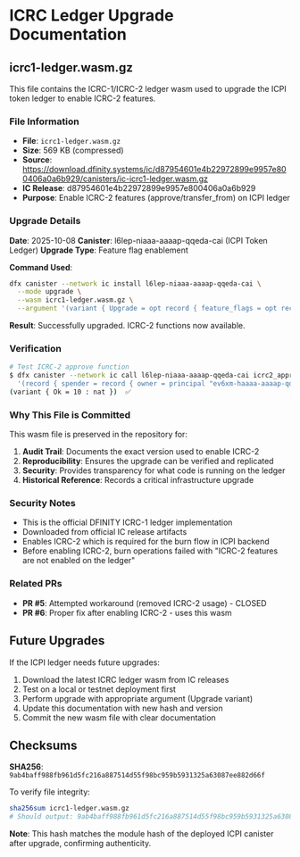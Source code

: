 # ICRC Ledger Upgrade Documentation

## icrc1-ledger.wasm.gz

This file contains the ICRC-1/ICRC-2 ledger wasm used to upgrade the ICPI token ledger to enable ICRC-2 features.

### File Information

- **File**: `icrc1-ledger.wasm.gz`
- **Size**: 569 KB (compressed)
- **Source**: https://download.dfinity.systems/ic/d87954601e4b22972899e9957e800406a0a6b929/canisters/ic-icrc1-ledger.wasm.gz
- **IC Release**: d87954601e4b22972899e9957e800406a0a6b929
- **Purpose**: Enable ICRC-2 features (approve/transfer_from) on ICPI ledger

### Upgrade Details

**Date**: 2025-10-08
**Canister**: l6lep-niaaa-aaaap-qqeda-cai (ICPI Token Ledger)
**Upgrade Type**: Feature flag enablement

**Command Used**:
```bash
dfx canister --network ic install l6lep-niaaa-aaaap-qqeda-cai \
  --mode upgrade \
  --wasm icrc1-ledger.wasm.gz \
  --argument '(variant { Upgrade = opt record { feature_flags = opt record { icrc2 = true } } })'
```

**Result**: Successfully upgraded. ICRC-2 functions now available.

### Verification

```bash
# Test ICRC-2 approve function
$ dfx canister --network ic call l6lep-niaaa-aaaap-qqeda-cai icrc2_approve \
  '(record { spender = record { owner = principal "ev6xm-haaaa-aaaap-qqcza-cai" }; amount = 100000000 })'
(variant { Ok = 10 : nat })  ✅
```

### Why This File is Committed

This wasm file is preserved in the repository for:
1. **Audit Trail**: Documents the exact version used to enable ICRC-2
2. **Reproducibility**: Ensures the upgrade can be verified and replicated
3. **Security**: Provides transparency for what code is running on the ledger
4. **Historical Reference**: Records a critical infrastructure upgrade

### Security Notes

- This is the official DFINITY ICRC-1 ledger implementation
- Downloaded from official IC release artifacts
- Enables ICRC-2 which is required for the burn flow in ICPI backend
- Before enabling ICRC-2, burn operations failed with "ICRC-2 features are not enabled on the ledger"

### Related PRs

- **PR #5**: Attempted workaround (removed ICRC-2 usage) - CLOSED
- **PR #6**: Proper fix after enabling ICRC-2 - uses this wasm

## Future Upgrades

If the ICPI ledger needs future upgrades:
1. Download the latest ICRC ledger wasm from IC releases
2. Test on a local or testnet deployment first
3. Perform upgrade with appropriate argument (Upgrade variant)
4. Update this documentation with new hash and version
5. Commit the new wasm file with clear documentation

## Checksums

**SHA256**: `9ab4baff988fb961d5fc216a887514d55f98bc959b5931325a63087ee882d66f`

To verify file integrity:
```bash
sha256sum icrc1-ledger.wasm.gz
# Should output: 9ab4baff988fb961d5fc216a887514d55f98bc959b5931325a63087ee882d66f
```

**Note**: This hash matches the module hash of the deployed ICPI canister after upgrade, confirming authenticity.
